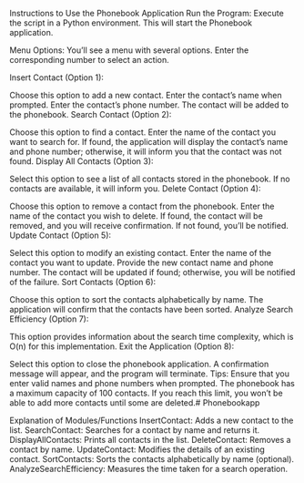 Instructions to Use the Phonebook Application
Run the Program: Execute the script in a Python environment. This will start the Phonebook application.

Menu Options: You’ll see a menu with several options. Enter the corresponding number to select an action.

Insert Contact (Option 1):

Choose this option to add a new contact.
Enter the contact’s name when prompted.
Enter the contact’s phone number.
The contact will be added to the phonebook.
Search Contact (Option 2):

Choose this option to find a contact.
Enter the name of the contact you want to search for.
If found, the application will display the contact’s name and phone number; otherwise, it will inform you that the contact was not found.
Display All Contacts (Option 3):

Select this option to see a list of all contacts stored in the phonebook.
If no contacts are available, it will inform you.
Delete Contact (Option 4):

Choose this option to remove a contact from the phonebook.
Enter the name of the contact you wish to delete.
If found, the contact will be removed, and you will receive confirmation. If not found, you’ll be notified.
Update Contact (Option 5):

Select this option to modify an existing contact.
Enter the name of the contact you want to update.
Provide the new contact name and phone number.
The contact will be updated if found; otherwise, you will be notified of the failure.
Sort Contacts (Option 6):

Choose this option to sort the contacts alphabetically by name.
The application will confirm that the contacts have been sorted.
Analyze Search Efficiency (Option 7):

This option provides information about the search time complexity, which is O(n) for this implementation.
Exit the Application (Option 8):

Select this option to close the phonebook application.
A confirmation message will appear, and the program will terminate.
Tips:
Ensure that you enter valid names and phone numbers when prompted.
The phonebook has a maximum capacity of 100 contacts. If you reach this limit, you won’t be able to add more contacts until some are deleted.# Phonebookapp

Explanation of Modules/Functions
InsertContact: Adds a new contact to the list.
SearchContact: Searches for a contact by name and returns it.
DisplayAllContacts: Prints all contacts in the list.
DeleteContact: Removes a contact by name.
UpdateContact: Modifies the details of an existing contact.
SortContacts: Sorts the contacts alphabetically by name (optional).
AnalyzeSearchEfficiency: Measures the time taken for a search operation.
